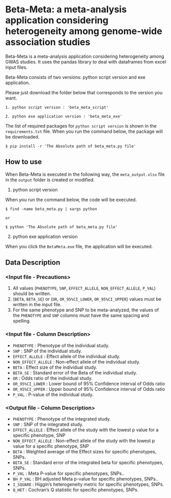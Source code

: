 # Beta-Meta: a meta-analysis application considering heterogeneity among genome-wide association studies

Beta-Meta is a meta-analysis application considering heterogeneity among GWAS studies. It uses the pandas library to deal with dataframes from excel input files.

Beta-Meta consists of two versions: python script version and exe application.

Please just download the folder below that corresponds to the version you want.
	
	1. python script version : 'beta_meta_script'
	
	2. python exe application version : 'beta_meta_exe'

The list of required packages for `python script version` is shown in the `requirements.txt` file. When you run the command below, the package will be downloaded.

	$ pip install -r 'The Absolute path of beta_meta.py file'

## How to use

When Beta-Meta is executed in the following way, the `meta_output.xlsx` file in the `output` folder is created or modified.

1. python script version

When you run the command below, the code will be executed.

	$ find -name beta_meta.py | xargs python

	or

	$ python 'The Absolute path of beta_meta.py file'

2. python exe application version

When you click the `BetaMeta.exe` file, the application will be executed. 


## Data Description

### <Input file - Precautions>
1. All values (`PHENOTYPE`, `SNP`, `EFFECT_ALLELE`, `NON_EFFECT_ALLELE`, `P_VAL`) should be written.
2. (`BETA`, `BETA_SE`) or (`OR`, `OR_95%CI_LOWER`, `OR_95%CI_UPPER`) values must be written in the input file.
3. For the same phenotype and SNP to be meta-analyzed, the values of the `PHENOTYPE` and `SNP` columns must have the same spacing and spelling.


### <Input file - Column Description>

* `PHENOTYPE` : Phenotype of the individual study.	
* `SNP` : SNP of the individual study.
* `EFFECT_ALLELE` : Effect allele of the individual study.	
* `NON_EFFECT_ALLELE` : Non-effect allele of the individual study.	
* `BETA` : Effect size of the individual study.	
* `BETA_SE` : Standard error of the Beta of the individual study.	
* `OR` : Odds ratio of the individual study.	
* `OR_95%CI_LOWER` : Lower bound of 95% Confidence interval of Odds ratio	
* `OR_95%CI_UPPER` : Upper bound of 95% Confidence interval of Odds ratio  	
* `P_VAL` : P-value of the individual study.

### <Output file - Column Description>
	
* `PHENOTYPE` : Phenotype of the integrated study.
* `SNP` : SNP of the integrated study.
* `EFFECT_ALLELE` : Effect allele of the study with the lowest p value for a specific phenotype, SNP
* `NON_EFFECT_ALLELE` : Non-effect allele of the study with the lowest p value for a specific phenotype, SNP
* `BETA` : Weighted average of the Effect sizes for specific phenotypes, SNPs.
* `BETA_SE` : Standard error of the integrated beta for specific phenotypes, SNPs.
* `P_VAL` : Meta P-value for specific phenotypes, SNPs..
* `BH_P_VAL` : BH adjusted Meta p-value for specific phenotypes, SNPs..
* `I_SQUARE` : Higgin’s heterogeneity metric for specific phenotypes, SNPs.
* `Q_HET` : Cochran’s Q statistic for specific phenotypes, SNPs.

